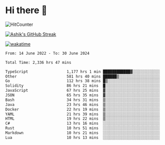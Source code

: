 # Hi there 👋

![HitCounter](https://hits.seeyoufarm.com/api/count/incr/badge.svg?url=https%3A%2F%2Fgithub.com%2Fashrhmn1212%2Fhit-counter)

<!-- ![Contribution Graph](https://github-readme-activity-graph.cyclic.app/graph?username=ashrhmn) -->


<!-- [![Top Langs](https://github-readme-stats.vercel.app/api/top-langs/?username=ashrhmn&layout=compact&theme=synthwave&langs_count=10&card_width=445)](https://github.com/anuraghazra/github-readme-stats) -->

[![Ashik's GitHub Streak](https://github-readme-streak-stats.herokuapp.com/?user=ashrhmn&theme=blood&fire=DD7F1C&background=151515&dates=9f9f9f&border=DD2727)](https://git.io/streak-stats)

<!-- ![Ashik's GitHub stats](https://github-readme-stats.vercel.app/api/?username=ashrhmn&show_icons=true&title_color=fff&icon_color=79ff97&text_color=9f9f9f&bg_color=151515) -->

[![wakatime](https://wakatime.com/badge/user/3df86613-ba63-4631-8e65-0ff18e7becad.svg)](https://wakatime.com/@3df86613-ba63-4631-8e65-0ff18e7becad)

<!--START_SECTION:waka-->

```txt
From: 14 June 2022 - To: 30 June 2024

Total Time: 2,336 hrs 47 mins

TypeScript                 1,177 hrs 1 min ████████████▓░░░░░░░░░░░░   50.37 %
Other                      581 hrs 40 mins ██████▒░░░░░░░░░░░░░░░░░░   24.89 %
Go                         112 hrs 38 mins █▒░░░░░░░░░░░░░░░░░░░░░░░   04.82 %
Solidity                   86 hrs 21 mins  █░░░░░░░░░░░░░░░░░░░░░░░░   03.70 %
JavaScript                 67 hrs 25 mins  ▓░░░░░░░░░░░░░░░░░░░░░░░░   02.89 %
JSON                       65 hrs 35 mins  ▓░░░░░░░░░░░░░░░░░░░░░░░░   02.81 %
Bash                       34 hrs 31 mins  ▒░░░░░░░░░░░░░░░░░░░░░░░░   01.48 %
Java                       23 hrs 46 mins  ▒░░░░░░░░░░░░░░░░░░░░░░░░   01.02 %
Docker                     22 hrs 19 mins  ▒░░░░░░░░░░░░░░░░░░░░░░░░   00.96 %
YAML                       21 hrs 39 mins  ▒░░░░░░░░░░░░░░░░░░░░░░░░   00.93 %
HTML                       19 hrs 22 mins  ▒░░░░░░░░░░░░░░░░░░░░░░░░   00.83 %
C#                         13 hrs 16 mins  ░░░░░░░░░░░░░░░░░░░░░░░░░   00.57 %
Rust                       10 hrs 51 mins  ░░░░░░░░░░░░░░░░░░░░░░░░░   00.47 %
Markdown                   10 hrs 21 mins  ░░░░░░░░░░░░░░░░░░░░░░░░░   00.44 %
Lua                        10 hrs 13 mins  ░░░░░░░░░░░░░░░░░░░░░░░░░   00.44 %
```

<!--END_SECTION:waka-->


<!--### Most Used Languages
<img src="https://wakatime.com/share/@ashrhmn/24ecb986-5bf8-4607-af7f-0aab08908d8c.png" />

### Favourite Tools
<img src="https://wakatime.com/share/@ashrhmn/f4e08015-f3bc-460a-9228-95a3ba11c604.png" />-->
